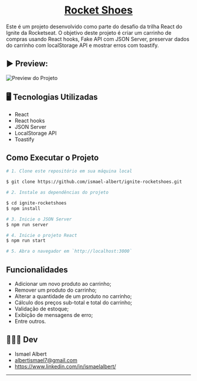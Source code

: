 <h1 align="center">
    <a href="#">Rocket Shoes </a>
</h1>

Este é um projeto desenvolvido como parte do desafio da trilha React do Ignite da Rocketseat. O objetivo deste projeto é criar um carrinho de compras usando React hooks, Fake API com JSON Server, preservar dados do carrinho com localStorage API e mostrar erros com toastify.

## ▶️ Preview:
![Preview do Projeto](https://github.com/ismael-albert/challenge-ignite-rocketshoes/blob/master/src/assets/preview.gif)



## 🖥️ Tecnologias Utilizadas

- React
- React hooks
- JSON Server
- LocalStorage API
- Toastify

## Como Executar o Projeto
```bash
# 1. Clone este repositório em sua máquina local

$ git clone https://github.com/ismael-albert/ignite-rocketshoes.git

# 2. Instale as dependências do projeto

$ cd ignite-rocketshoes
$ npm install

# 3. Inicie o JSON Server
$ npm run server

# 4. Inicie o projeto React  
$ npm run start

# 5. Abra o navegador em `http://localhost:3000`
```
## Funcionalidades

- Adicionar um novo produto ao carrinho;
- Remover um produto do carrinho;
- Alterar a quantidade de um produto no carrinho;
- Cálculo dos preços sub-total e total do carrinho;
- Validação de estoque;
- Exibição de mensagens de erro;
- Entre outros.


## 🧑🏽‍💻 Dev

- Ismael Albert
- albertismael7@gmail.com
- https://www.linkedin.com/in/ismaelalbert/
---
